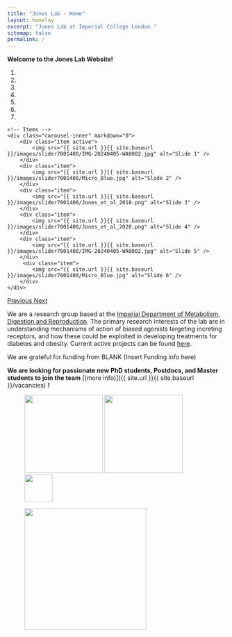 ```yaml
---
title: "Jones Lab - Home"
layout: homelay
excerpt: "Jones Lab at Imperial College London."
sitemap: false
permalink: /
---
```


**Welcome to the Jones Lab Website!** 


<div markdown="0" id="carousel" class="carousel slide" data-ride="carousel" data-interval="4000" data-pause="hover" >
    <!-- Menu -->
    <ol class="carousel-indicators">
        <li data-target="#carousel" data-slide-to="0" class="active"></li>
        <li data-target="#carousel" data-slide-to="1"></li>
        <li data-target="#carousel" data-slide-to="2"></li>
        <li data-target="#carousel" data-slide-to="3"></li>
        <li data-target="#carousel" data-slide-to="4"></li>
        <li data-target="#carousel" data-slide-to="5"></li>
        <li data-target="#carousel" data-slide-to="6"></li>
    </ol>

    <!-- Items -->
    <div class="carousel-inner" markdown="0">
        <div class="item active">
            <img src="{{ site.url }}{{ site.baseurl }}/images/slider7001400/IMG-20240405-WA0002.jpg" alt="Slide 1" />
        </div>
        <div class="item">
            <img src="{{ site.url }}{{ site.baseurl }}/images/slider7001400/Micro_Blue.jpg" alt="Slide 2" />
        </div>
        <div class="item">
            <img src="{{ site.url }}{{ site.baseurl }}/images/slider7001400/Jones_et_al_2018.png" alt="Slide 3" />
        </div>
        <div class="item">
            <img src="{{ site.url }}{{ site.baseurl }}/images/slider7001400/Jones_et_al_2020.png" alt="Slide 4" />
        </div>
        <div class="item">
            <img src="{{ site.url }}{{ site.baseurl }}/images/slider7001400/IMG-20240405-WA0002.jpg" alt="Slide 5" />
        </div>       
         <div class="item">
            <img src="{{ site.url }}{{ site.baseurl }}/images/slider7001400/Micro_Blue.jpg" alt="Slide 6" />
        </div>
    </div>
  <a class="left carousel-control" href="#carousel" role="button" data-slide="prev">
    <span class="glyphicon glyphicon-chevron-left" aria-hidden="true"></span>
    <span class="sr-only">Previous</span>
  </a>
  <a class="right carousel-control" href="#carousel" role="button" data-slide="next">
    <span class="glyphicon glyphicon-chevron-right" aria-hidden="true"></span>
    <span class="sr-only">Next</span>
  </a>
</div>


We are a research group based at the [Imperial Department of Metabolism, Digestion and Reproduction](https://www.imperial.ac.uk/metabolism-digestion-reproduction/). The primary research interests of the lab are in understanding mechanisms of action of biased agonists targeting increting receptors, and how these could be exploited in developing treatments for diabetes and obesity. Current active projects can be found [here](research). 

We are grateful for funding from BLANK (Insert Funding info here)

 **We are  looking for passionate new PhD students, Postdocs, and Master students to join the team** [(more info)]({{ site.url }}{{ site.baseurl }}/vacancies) **!**




<figure class="fourth">
  <img src="{{ site.url }}{{ site.baseurl }}/images/logopic/UKRI_MRC_Horizontal_RGB[W].png" style="width: 180px">
  <img src="{{ site.url }}{{ site.baseurl }}/images/logopic/Diabetes_UK.png" style="width: 180px">
  <img src="{{ site.url }}{{ site.baseurl }}/images/logopic/wellcome-logo-white.png" style="width: 64px;height: 64px">
</figure>

<figure class="fourth">
  <img src="{{ site.url }}{{ site.baseurl }}/images/logopic/IMPERIAL_logo_RGB_White_safe_area_2024.png" style="width:280px"> 
</figure>
